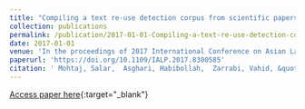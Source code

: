 ```yaml
---
title: "Compiling a text re-use detection corpus from scientific papers with semi-real cases of plagiarism"
collection: publications
permalink: /publication/2017-01-01-Compiling-a-text-re-use-detection-corpus-from-scientific-papers-with-semi-real-cases-of-plagiarism
date: 2017-01-01
venue: 'In the proceedings of 2017 International Conference on Asian Language Processing, IALP 2017, Singapore, December 5-7, 2017'
paperurl: 'https://doi.org/10.1109/IALP.2017.8300585'
citation: ' Mohtaj, Salar,  Asghari, Habibollah,  Zarrabi, Vahid, &quot;Compiling a text re-use detection corpus from scientific papers with semi-real cases of plagiarism.&quot; In the proceedings of 2017 International Conference on Asian Language Processing, IALP 2017, Singapore, December 5-7, 2017, 2017.'
---
```

[Access paper here](https://doi.org/10.1109/IALP.2017.8300585){:target="_blank"}
